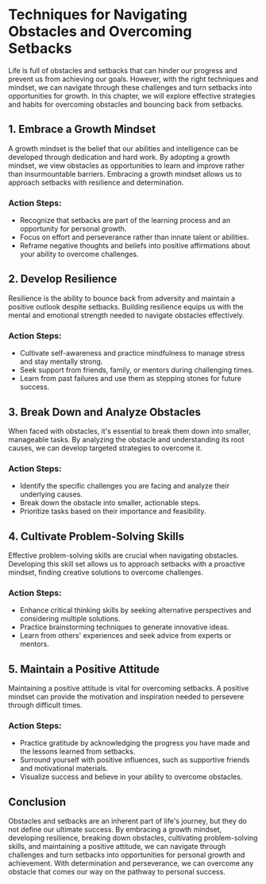 Techniques for Navigating Obstacles and Overcoming Setbacks
====================================================================

Life is full of obstacles and setbacks that can hinder our progress and prevent us from achieving our goals. However, with the right techniques and mindset, we can navigate through these challenges and turn setbacks into opportunities for growth. In this chapter, we will explore effective strategies and habits for overcoming obstacles and bouncing back from setbacks.

1\. Embrace a Growth Mindset
---------------------------

A growth mindset is the belief that our abilities and intelligence can be developed through dedication and hard work. By adopting a growth mindset, we view obstacles as opportunities to learn and improve rather than insurmountable barriers. Embracing a growth mindset allows us to approach setbacks with resilience and determination.

### Action Steps:

* Recognize that setbacks are part of the learning process and an opportunity for personal growth.
* Focus on effort and perseverance rather than innate talent or abilities.
* Reframe negative thoughts and beliefs into positive affirmations about your ability to overcome challenges.

2\. Develop Resilience
---------------------

Resilience is the ability to bounce back from adversity and maintain a positive outlook despite setbacks. Building resilience equips us with the mental and emotional strength needed to navigate obstacles effectively.

### Action Steps:

* Cultivate self-awareness and practice mindfulness to manage stress and stay mentally strong.
* Seek support from friends, family, or mentors during challenging times.
* Learn from past failures and use them as stepping stones for future success.

3\. Break Down and Analyze Obstacles
-----------------------------------

When faced with obstacles, it's essential to break them down into smaller, manageable tasks. By analyzing the obstacle and understanding its root causes, we can develop targeted strategies to overcome it.

### Action Steps:

* Identify the specific challenges you are facing and analyze their underlying causes.
* Break down the obstacle into smaller, actionable steps.
* Prioritize tasks based on their importance and feasibility.

4\. Cultivate Problem-Solving Skills
-----------------------------------

Effective problem-solving skills are crucial when navigating obstacles. Developing this skill set allows us to approach setbacks with a proactive mindset, finding creative solutions to overcome challenges.

### Action Steps:

* Enhance critical thinking skills by seeking alternative perspectives and considering multiple solutions.
* Practice brainstorming techniques to generate innovative ideas.
* Learn from others' experiences and seek advice from experts or mentors.

5\. Maintain a Positive Attitude
-------------------------------

Maintaining a positive attitude is vital for overcoming setbacks. A positive mindset can provide the motivation and inspiration needed to persevere through difficult times.

### Action Steps:

* Practice gratitude by acknowledging the progress you have made and the lessons learned from setbacks.
* Surround yourself with positive influences, such as supportive friends and motivational materials.
* Visualize success and believe in your ability to overcome obstacles.

Conclusion
----------

Obstacles and setbacks are an inherent part of life's journey, but they do not define our ultimate success. By embracing a growth mindset, developing resilience, breaking down obstacles, cultivating problem-solving skills, and maintaining a positive attitude, we can navigate through challenges and turn setbacks into opportunities for personal growth and achievement. With determination and perseverance, we can overcome any obstacle that comes our way on the pathway to personal success.
